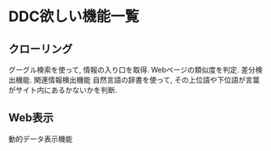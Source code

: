 # DDC欲しい機能一覧
## クローリング
グーグル検索を使って, 情報の入り口を取得.
Webページの類似度を判定.
差分検出機能.
関連情報検出機能
自然言語の辞書を使って, その上位語や下位語が言葉がサイト内にあるかないかを判断.
## Web表示
動的データ表示機能
